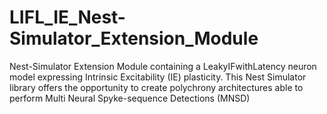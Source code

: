 # LIFL_IE_Nest-Simulator_Extension_Module
Nest-Simulator Extension Module containing a LeakyIFwithLatency neuron model expressing Intrinsic Excitability (IE) plasticity. This Nest Simulator library offers the opportunity to create polychrony architectures able to perform Multi Neural Spyke-sequence Detections (MNSD)
